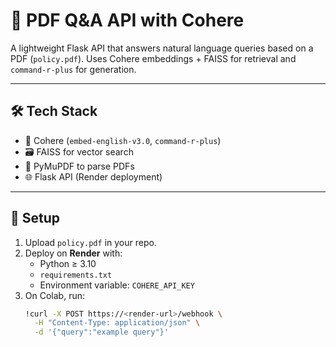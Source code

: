 # 📄 PDF Q&A API with Cohere

A lightweight Flask API that answers natural language queries based on a PDF (`policy.pdf`). Uses Cohere embeddings + FAISS for retrieval and `command-r-plus` for generation.

---

## 🛠️ Tech Stack

- 🧠 Cohere (`embed-english-v3.0`, `command-r-plus`)
- 🗃️ FAISS for vector search
- 🧾 PyMuPDF to parse PDFs
- 🌐 Flask API (Render deployment)

---

## 🔧 Setup

1. Upload `policy.pdf` in your repo.
2. Deploy on **Render** with:
   - Python ≥ 3.10
   - `requirements.txt`
   - Environment variable: `COHERE_API_KEY`
3. On Colab, run:
   ```bash
   !curl -X POST https://<render-url>/webhook \
     -H "Content-Type: application/json" \
     -d '{"query":"example query"}'
